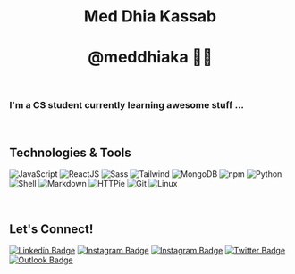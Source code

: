 <div align="center">
  <h1> Med Dhia Kassab </h1>
  <h1><b> @meddhiaka 👨‍💻 </b></h1>
</div>

<br>

### I'm a CS student currently learning awesome stuff ...

<br>

## Technologies & Tools
![JavaScript](https://img.shields.io/badge/-JavaScript-05122A?style=flat&logo=javascript) ![ReactJS](https://img.shields.io/badge/-ReactJS-05122A?style=flat&logo=react) ![Sass](https://img.shields.io/badge/-Sass-05122A?style=flat&logo=Sass) ![Tailwind](https://img.shields.io/badge/-Tailwindcss-05122A?style=flat&logo=Tailwindcss) ![MongoDB](https://img.shields.io/badge/-MongoDB-05122A?style=flat&logo=Mongodb) ![npm](https://img.shields.io/badge/-npm-05122A?style=flat&logo=npm) ![Python](https://img.shields.io/badge/-Python-05122A?style=flat&logo=python) ![Shell](https://img.shields.io/badge/Shell-05122A?style=flat&logo=gnu-bash&logoColor=white) ![Markdown](https://img.shields.io/badge/-Markdown-05122A?style=flat&logo=markdown)
![HTTPie](https://img.shields.io/badge/-HTTPie-05122A?style=flat&logo=HTTPie) ![Git](https://img.shields.io/badge/-Git-05122A?style=flat&logo=git) ![Linux](https://img.shields.io/badge/-Linux-05122A?style=flat&logo=linux&logoColor=white)&nbsp;

<br>

## Let's Connect!
[![Linkedin Badge](https://img.shields.io/badge/LinkedIn--000?style=social&logo=Linkedin&logoColor=0077B5&link=https://www.linkedin.com/in/meddhiaka/)](https://www.linkedin.com/in/meddhiaka/)
[![Instagram Badge](https://img.shields.io/badge/Instagram--000?style=social&logo=Instagram&logoColor=0077B5&link=https://www.instagram.com/meddhiaka/)](https://www.instagram.com/meddhiaka/)
[![Instagram Badge](https://img.shields.io/badge/Facebook--000?style=social&logo=Facebook&logoColor=0077B5&link=https://www.facebook.com/meddhiaka/)](https://www.facebook.com/meddhiaka/)
[![Twitter Badge](https://img.shields.io/badge/Twitter--000?style=social&logo=Twitter&logoColor=0077B5&link=https://www.twitter.com/meddhiaka/)](https://www.twitter.com/meddhiaka/)
[![Outlook Badge](https://img.shields.io/badge/email--000?style=social&logo=microsoft-outlook&logoColor=0078d4&link=mailto:kassab@fsb.u-carthage.tn)](mailto:kassab@fsb.u-carthage.tn)
